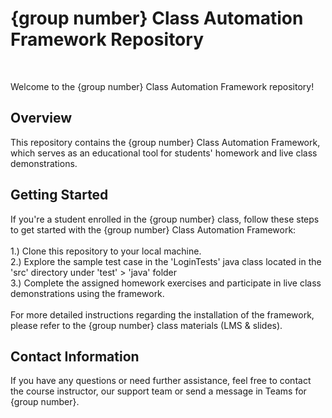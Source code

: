 <h1>{group number} Class Automation Framework Repository</h1><br>

Welcome to the {group number} Class Automation Framework repository! <br>

<h2>Overview</h2>
This repository contains the {group number} Class Automation Framework, which serves as an educational tool for students' homework and live class demonstrations.

<h2>Getting Started</h2>
If you're a student enrolled in the {group number} class, follow these steps to get started with the {group number} Class Automation Framework:<br><br>
1.) Clone this repository to your local machine. <br>
2.) Explore the sample test case in the 'LoginTests' java class located in the 'src' directory under 'test' > 'java' folder <br>
3.) Complete the assigned homework exercises and participate in live class demonstrations using the framework. <br><br>
For more detailed instructions regarding the installation of the framework, please refer to the {group number} class materials (LMS & slides).

<h2>Contact Information</h2>
If you have any questions or need further assistance, feel free to contact the course instructor, our support team or send a message in Teams for {group number}.  
